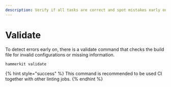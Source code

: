 ```yaml
---
description: Verify if all tasks are correct and spot mistakes early on.
---
```


# Validate

To detect errors early on, there is a validate command that checks the build file for invalid configurations or missing information.

```
hammerkit validate
```

{% hint style="success" %}
This command is recommended to be used CI together with other linting jobs.
{% endhint %}
